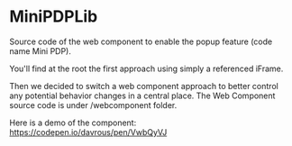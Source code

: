 # MiniPDPLib

Source code of the web component to enable the popup feature (code name Mini PDP).

You'll find at the root the first approach using simply a referenced iFrame.

Then we decided to switch a web component approach to better control any potential behavior changes in a central place. The Web Component source code is under /webcomponent folder.

Here is a demo of the component: https://codepen.io/davrous/pen/VwbQyVJ